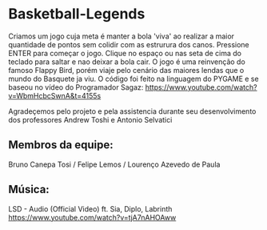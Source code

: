 # Basketball-Legends

Criamos um jogo cuja meta é manter a bola 'viva' ao realizar a maior quantidade de pontos sem colidir com as estrurura dos canos. 
Pressione ENTER para começar o jogo. Clique no espaço ou nas seta de cima do teclado para saltar e nao deixar a bola cair. O jogo é uma reinvenção do famoso Flappy Bird, porém viaje pelo cenário das maiores lendas que o mundo do Basquete ja viu. O código foi feito na linguagem do PYGAME e se baseou no vídeo do Programador Sagaz: https://www.youtube.com/watch?v=WbmHcbcSwnA&t=4155s

Agradeçemos pelo projeto e pela assistencia durante seu desenvolvimento dos professores Andrew Toshi e Antonio Selvatici

## Membros da equipe: ##
 Bruno Canepa Tosi 
/ Felipe Lemos / 
Lourenço Azevedo de Paula 

## Música: ##
LSD - Audio (Official Video) ft. Sia, Diplo, Labrinth
https://www.youtube.com/watch?v=tjA7nAHOAww

